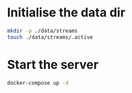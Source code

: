 # Initialise the data dir
```bash
mkdir -p ./data/streams
touch ./data/streams/.active
```

# Start the server
```bash
docker-compose up -d
```